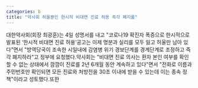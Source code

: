 ```yaml
---
categories: b
title: "약사회 허울뿐인 한시적 비대면 진료 허용 즉각 폐지를"
---
```

대한약사회(회장 최광훈)는 4일 성명서를 내고 "코로나19 확진자 폭증으로 한시적으로 발표된 ‘한시적 비대면 진료 허용’공고는 이제 명분과 실리를 모두 잃고 허울만 남아 있다"면서 "방역당국이 조속한 시일내에 감염병 위기 경보단계를 경계단계로 조정하고 즉각 폐지하라"고 정부에 요청했다.약사회는 "비대면 진료 의사는 환자 본인 여부를 확인 할 수 없는 상태에서 깜깜이 진료를 2년 6개월 동안 계속하고 있다"면서 "전화로 이름과 주민번호만 확인되면 모든 진료와 처방전을 30초 이내에 받을 수 있는데 이는 종속 정책"이라고 성토했다.또한